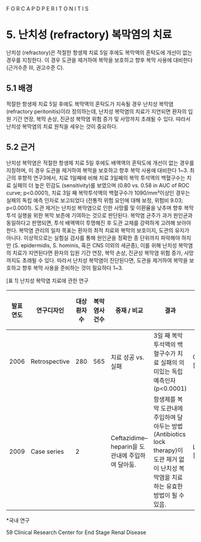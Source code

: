 F O R C A P D P E R I T O N I T I S

# 5. 난치성 (refractory) 복막염의 치료
난치성 (refractory)은 적절한 항생제 치료 5일 후에도 복막액의 혼탁도에 개선이 없는 경우를 지칭한다. 이 경우 도관을 제거하여 복막을 보호하고 향후 복막 사용에 대비한다 (근거수준 III, 권고수준 C).

## 5.1 배경
적절한 항생제 치료 5일 후에도 복막액의 혼탁도가 지속될 경우 난치성 복막염 (refractory peritonitis)이라 정의하는데, 난치성 복막염의 치료가 지연되면 환자의 입원 기간 연장, 복막 손상, 진균성 복막염 위험 증가 및 사망까지 초래될 수 있다. 따라서 난치성 복막염의 치료 원칙을 세우는 것이 중요하다.

## 5.2 근거
난치성 복막염은 적절한 항생제 치료 5일 후에도 배액액의 혼탁도에 개선이 없는 경우를 지칭하며, 이 경우 도관을 제거하여 복막을 보호하고 향후 복막 사용에 대비한다 1~3. 최근의 후향적 연구3에서, 치료 1일째에 비해 치료 3일째의 복막 투석액의 백혈구수는 치료 실패의 더 높은 민감도 (sensitivity)를 보였으며 (0.80 vs. 0.58 in AUC of ROC curve; p<0.0001), 치료 3일 째 복막투석액의 백혈구수가 1090/mm³이상인 경우는 실패의 독립 예측 인자로 보고되었다 (전통적 위험 요인에 대해 보정, 위험비 9.03; p<0.0001). 도관 제거는 난치성 복막염으로 인한 사망률 및 이환율을 낮추며 향후 복막투석 실행을 위한 복막 보존에 기여하는 것으로 판단된다. 복막염 균주가 과거 원인균과 동일하다고 판명되면, 투석 배액액이 투명해진 후 도관 교체를 강력하게 고려해 보아야 한다. 복막염 관리의 일차 목표는 환자의 최적 치료와 복막의 보호이지, 도관의 유지가 아니다. 이상적으로는 실험실 검사를 통해 원인균을 정확한 종 단위까지 파악해야 하지만 (S. epidermidis, S. hominis, 혹은 CNS 이외의 세균종), 이를 위해 난치성 복막염의 치료가 지연된다면 환자의 입원 기간 연장, 복막 손상, 진균성 복막염 위험 증가, 사망까지도 초래될 수 있다. 따라서 난치성 복막염이 진단된다면, 도관을 제거하여 복막을 보호하고 향후 복막 사용을 준비하는 것이 필요하다 1~3.

[표 1] 난치성 복막염 치료에 관한 연구

| 발표연도 | 연구디자인 | 대상환자수 | 복막염사건수 | 중재 / 비교 | 결과 | 저자 | 참고문헌 |
|---|---|---|---|---|---|---|---|
| 2006 | Retrospective | 280 | 565 | 치료 성공 vs. 실패 | 3일 째 복막 투석액의 백혈구수가 치료 실패의 의미있는 독립 예측인자 (p<0.0001) | Chow 등 | 3 |
| 2009 | Case series | 2 | | Ceftazidime–heparin을 도관내에 주입하여 달아둠. | 항생제를 복막 도관내에 주입하여 달아두는 방법 (Antibiotics lock therapy)이 도관 제거 없이 난치성 복막염을 치료하는 유효한 방법이 될 수 있음. | Lee 등 | 4* |

*국내 연구

<PAGE>59
Clinical Research Center for End Stage Renal Disease